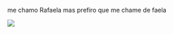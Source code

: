 me chamo Rafaela mas prefiro que me chame de faela




![](https://media1.tenor.com/m/H-nnZz4lH2EAAAAC/disgusted-disappointed.gif)
